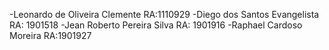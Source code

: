 -Leonardo de Oliveira Clemente RA:1110929
-Diego dos Santos Evangelista RA: 1901518
-Jean Roberto Pereira Silva RA: 1901916
-Raphael Cardoso Moreira RA:1901927
